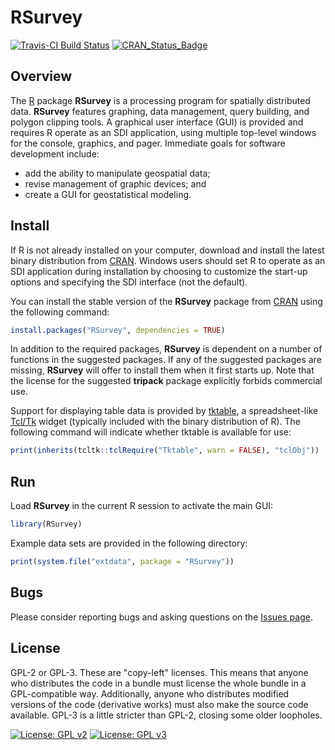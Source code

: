 # RSurvey

[![Travis-CI Build Status](https://travis-ci.org/jfisher-usgs/RSurvey.svg?branch=master)](https://travis-ci.org/jfisher-usgs/RSurvey)
[![CRAN_Status_Badge](http://www.r-pkg.org/badges/version/RSurvey)](http://cran.r-project.org/package=RSurvey)

## Overview

The [R](http://www.r-project.org/) package **RSurvey** is a processing program for spatially distributed data.
**RSurvey** features graphing, data management, query building, and polygon clipping tools.
A graphical user interface (GUI) is provided and requires R operate as an SDI application,
using multiple top-level windows for the console, graphics, and pager.
Immediate goals for software development include:

- add the ability to manipulate geospatial data;
- revise management of graphic devices; and
- create a GUI for geostatistical modeling.

## Install

If R is not already installed on your computer, download and install the latest binary distribution from
[CRAN](http://cran.r-project.org/ "The Comprehensive R Archive Network").
Windows users should set R to operate as an SDI application during installation
by choosing to customize the start-up options and specifying the SDI interface (not the default).

You can install the stable version of the **RSurvey** package from
[CRAN](https://CRAN.R-project.org/package=RSurvey) using the following command:

```r
install.packages("RSurvey", dependencies = TRUE)
```

In addition to the required packages, **RSurvey** is dependent on a number of functions in the suggested packages.
If any of the suggested packages are missing, **RSurvey** will offer to install them when it first starts up.
Note that the license for the suggested **tripack** package explicitly forbids commercial use.

Support for displaying table data is provided by [tktable](http://tktable.sourceforge.net/ "tktable"),
a spreadsheet-like [Tcl/Tk](http://www.tcl.tk/ "Tcl/Tk") widget (typically included with the binary distribution of R).
The following command will indicate whether tktable is available for use:

```r
print(inherits(tcltk::tclRequire("Tktable", warn = FALSE), "tclObj"))
```

## Run

Load **RSurvey** in the current R session to activate the main GUI:

```r
library(RSurvey)
```

Example data sets are provided in the following directory:

```r
print(system.file("extdata", package = "RSurvey"))
```

## Bugs

Please consider reporting bugs and asking questions on the
[Issues page](https://github.com/jfisher-usgs/RSurvey/issues).

## License

GPL-2 or GPL-3.
These are "copy-left" licenses.
This means that anyone who distributes the code in a bundle must license the whole bundle in a GPL-compatible way.
Additionally, anyone who distributes modified versions of the code (derivative works) must also make the source code available.
GPL-3 is a little stricter than GPL-2, closing some older loopholes.

[![License: GPL v2](https://img.shields.io/badge/License-GPL%20v2-blue.svg)](https://img.shields.io/badge/License-GPL%20v2-blue.svg)
[![License: GPL v3](https://img.shields.io/badge/License-GPL%20v3-blue.svg)](http://www.gnu.org/licenses/gpl-3.0)
